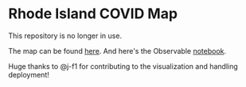 # Rhode Island COVID Map
This repository is no longer in use.

The map can be found [here](https://www.browndailyherald.com/sections/covid-19-update/). And here's the Observable [notebook](https://observablehq.com/d/4657a12be39e7ef6).

Huge thanks to @j-f1 for contributing to the visualization and handling deployment!
